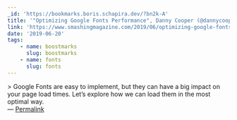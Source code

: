 ```yaml
---
_id: 'https://bookmarks.boris.schapira.dev/?bn2k-A'
title: '"Optimizing Google Fonts Performance", Danny Cooper (@dannycooper147)'
link: 'https://www.smashingmagazine.com/2019/06/optimizing-google-fonts-performance/'
date: '2019-06-20'
tags:
    - name: boostmarks
      slug: boostmarks
    - name: fonts
      slug: fonts
---
```


&gt; Google Fonts are easy to implement, but they can have a big impact on your
page load times. Let’s explore how we can load them in the most optimal way.
<br>&#8212;
<a href="https://bookmarks.boris.schapira.dev/?bn2k-A" title="Permalink">Permalink</a>
